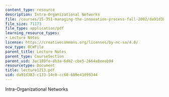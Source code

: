 ```yaml
---
content_type: resource
description: Intra-Organizational Networks
file: /courses/15-351-managing-the-innovation-process-fall-2002/da91d383c13314c0cc60689e41099344_lecture1213.pdf
file_size: 71173
file_type: application/pdf
learning_resource_types:
- Lecture Notes
license: https://creativecommons.org/licenses/by-nc-sa/4.0/
ocw_type: OCWFile
parent_title: Lecture Notes
parent_type: CourseSection
parent_uid: 3ac189fe-db3a-6db2-cbe5-2664a8eeab94
resourcetype: Document
title: lecture1213.pdf
uid: da91d383-c133-14c0-cc60-689e41099344
---
```

Intra-Organizational Networks